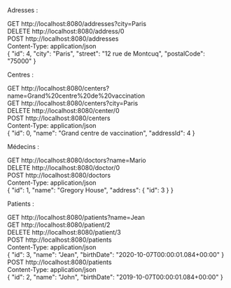 Adresses :

GET http://localhost:8080/addresses?city=Paris  
DELETE http://localhost:8080/address/0  
POST http://localhost:8080/addresses  
Content-Type: application/json  
{
"id": 4,
"city": "Paris",
"street": "12 rue de Montcuq",
"postalCode": "75000"
}

Centres :

GET http://localhost:8080/centers?name=Grand%20centre%20de%20vaccination  
GET http://localhost:8080/centers?city=Paris  
DELETE http://localhost:8080/center/0  
POST http://localhost:8080/centers  
Content-Type: application/json  
{
"id": 0,
"name": "Grand centre de vaccination",
"addressId": 4
}

Médecins :

GET http://localhost:8080/doctors?name=Mario  
DELETE http://localhost:8080/doctor/0  
POST http://localhost:8080/doctors  
Content-Type: application/json  
{
"id": 1,
"name": "Gregory House",
"address": {
"id": 3
}
}

Patients :

GET http://localhost:8080/patients?name=Jean  
GET http://localhost:8080/patient/2  
DELETE http://localhost:8080/patient/3  
POST http://localhost:8080/patients  
Content-Type: application/json  
{
"id": 3,
"name": "Jean",
"birthDate": "2020-10-07T00:00:01.084+00:00"
}  
POST http://localhost:8080/patients  
Content-Type: application/json  
{
"id": 2,
"name": "John",
"birthDate": "2019-10-07T00:00:01.084+00:00"
}